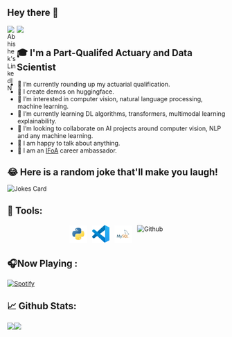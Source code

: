 ## Hey there 👋 
<a href="https://www.linkedin.com/in/oayodeji/">
  <img align="left" alt="Abhishek's LinkedIN" width="22px" src="https://raw.githubusercontent.com/peterthehan/peterthehan/master/assets/linkedin.svg" />
</a>

![](https://visitor-badge.glitch.me/badge?page_id=oayodeji.oayodeji)

## 🎓 I'm a Part-Qualifed Actuary and Data Scientist

- 🔭 I’m currently rounding up my actuarial qualification.
- 💼 I create demos on huggingface. 
- 👀 I’m interested in computer vision, natural language processing, machine learning.
- 🌱 I’m currently learning DL algorithms, transformers, multimodal learning explainability.  
- 💞️ I’m looking to collaborate on AI projects around computer vision, NLP and any machine learning.
- 💬 I am happy to talk about anything.
- 🤖 I am an [IFoA](https://actuaries.org.uk/) career ambassador.

## 😂 Here is a random joke that'll make you laugh!
![Jokes Card](https://readme-jokes.vercel.app/api)

## 🚧 Tools:
<p align="center">
<img src="https://raw.githubusercontent.com/github/explore/80688e429a7d4ef2fca1e82350fe8e3517d3494d/topics/python/python.png" alt="Python" height="40" style="vertical-align:top; margin:4px">
<img src="https://raw.githubusercontent.com/github/explore/80688e429a7d4ef2fca1e82350fe8e3517d3494d/topics/visual-studio-code/visual-studio-code.png" alt="VS Code" height="40" style="vertical-align:top; margin:4px">
<img src="https://raw.githubusercontent.com/github/explore/80688e429a7d4ef2fca1e82350fe8e3517d3494d/topics/mysql/mysql.png" alt="MySQL" height="40" style="vertical-align:top; margin:4px">
<img src="https://cdn-icons-png.flaticon.com/512/5968/5968866.png" alt="Github" height="40" style="vertical-align:top; margin:4px">

## 🎧Now Playing :    
[![Spotify](https://github-readme-remake.vercel.app/api/spotify)](https://open.spotify.com/playlist/3JRCEBYZpLNZyMfhI5WhMi)

## 📈 Github Stats:
<!--
![GitHub stats](https://readme-stats-cfgj2cxdy.vercel.app/api?username=oayodeji&count_private=true&show_icons=true&theme=gotham)
![Top Langs](https://readme-stats-cfgj2cxdy.vercel.app/api/top-langs/?username=oayodeji&hide=php&theme=gotham)
-->
<div>
<a href="https://github-readme-stats.vercel.app/api?username=oayodeji&theme=gotham">
  <img  align="left" src="https://github-readme-stats.vercel.app/api?username=oayodeji&count_private=true&show_icons=true&theme=gotham" />
</a>
<a href="https://github-readme-stats.vercel.app/api/top-langs/?username=oayodeji&hide=php&theme=gotham">
  <img align="left" src="https://github-readme-stats.vercel.app/api/top-langs/?username=oayodeji&hide=php&theme=gotham" />
</a>
</div>

<!---
oayodeji/oayodeji is a ✨ special ✨ repository because its `README.md` (this file) appears on your GitHub profile.
You can click the Preview link to take a look at your changes.
--->
